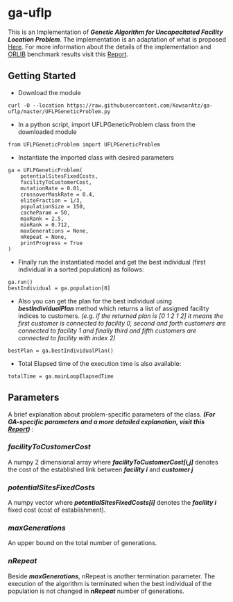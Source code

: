 # ga-uflp

This is an Implementation of _**Genetic Algorithm  for Uncapacitated Facility Location Problem**_. The implementation is an adaptation of what is proposed [Here](https://www.researchgate.net/publication/2488533_Solving_The_Simple_Plant_Location_Problem_By_Genetic_Algorithm).
For more information about the details of the implementation and [ORLIB](http://people.brunel.ac.uk/~mastjjb/jeb/orlib/uncapinfo.html) benchmark results visit this [Report](https://www.dropbox.com/s/gjujbn3a8hxv9i8/main.pdf?dl=0).

## **Getting Started**

* Download the module
```
curl -O --location https://raw.githubusercontent.com/KowsarAtz/ga-uflp/master/UFLPGeneticProblem.py
```

* In a python script, import UFLPGeneticProblem class from the downloaded module
```
from UFLPGeneticProblem import UFLPGeneticProblem
```

* Instantiate the imported class with desired parameters

```
ga = UFLPGeneticProblem(
    potentialSitesFixedCosts,
    facilityToCustomerCost,
    mutationRate = 0.01,
    crossoverMaskRate = 0.4,
    eliteFraction = 1/3,
    populationSize = 150,
    cacheParam = 50,
    maxRank = 2.5,
    minRank = 0.712,
    maxGenerations = None,
    nRepeat = None,
    printProgress = True
)
```

* Finally run the instantiated model and get the best individual (first individual in a sorted population) as follows:

```
ga.run()
bestIndividual = ga.population[0]
```

* Also you can get the plan for the best individual using ***bestIndividualPlan*** method which returns a list of assigned facility indices to customers. *(e.g. if the returned plan is [0 1 2 1 2] it means the first customer is connected to facility 0, second and forth customers are connected to facility 1 and finally third and fifth customers are connected to facility with index 2)*

```
bestPlan = ga.bestIndividualPlan()
```

* Total Elapsed time of the execution time is also available:
```
totalTime = ga.mainLoopElapsedTime
```


## **Parameters**
A brief explanation about problem-specific parameters of the class. ***(For GA-specific parameters and a more detailed explanation, visit this [Report](https://www.dropbox.com/s/gjujbn3a8hxv9i8/main.pdf?dl=0))*** :

### ***facilityToCustomerCost***
A numpy 2 dimensional array where ***facilityToCustomerCost[i,j]*** denotes the cost of the established link between ***facility i*** and ***customer j*** 

### ***potentialSitesFixedCosts***
A numpy vector where ***potentialSitesFixedCosts[i]*** denotes the ***facility i*** fixed cost (cost of establishment).

### ***maxGenerations***
An upper bound on the total number of generations.
    
### ***nRepeat***
Beside ***maxGenerations***, nRepeat is another termination parameter. The execution of the algorithm is terminated when the best individual of the population is not changed in ***nRepeat*** number of generations.
